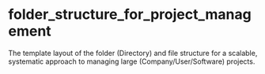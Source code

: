 # folder_structure_for_project_management
The template layout of the folder (Directory) and file structure for a scalable, systematic approach to managing large (Company/User/Software) projects.

